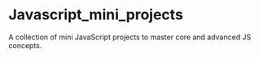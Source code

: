 # Javascript_mini_projects
A collection of mini JavaScript projects to master core and advanced JS concepts.
